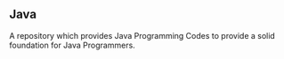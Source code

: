 ## Java
A repository which provides Java Programming Codes to provide a solid foundation for Java Programmers.
